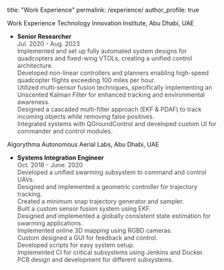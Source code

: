 <!-- layout: archive -->
title: "Work Experience"
permalink: /experience/
author_profile: true

<head>
<style>
p.research {
  text-align: justify;
}
div.title {
  text-align: left;
  font-weight: bold;
}
div.description {
  text-align: left;
  opacity: 0.8;
}
</style>
</head>
Work Experience
Technology Innovation Institute, Abu Dhabi, UAE
<ul style="list-style-type:square">
<li>
<div class="title">Senior Researcher</div>
<div class="description">Jul. 2020 - Aug. 2023</div>
<div class="description">
Implemented and set up fully automated system designs for quadcopters and fixed-wing VTOLs, creating a unified control architecture.
</div>
<div class="description">
Developed non-linear controllers and planners enabling high-speed quadcopter flights exceeding 100 miles per hour.
</div>
<div class="description">
Utilized multi-sensor fusion techniques, specifically implementing an Unscented Kalman Filter for enhanced tracking and environmental awareness.
</div>
<div class="description">
Designed a cascaded multi-filter approach (EKF & PDAF) to track incoming objects while removing false positives.
</div>
<div class="description">
Integrated systems with QGroundControl and developed custom UI for commander and control modules.
</div>
</li>
</ul>
Algorythma Autonomous Aerial Labs, Abu Dhabi, UAE
<ul style="list-style-type:square">
<li>
<div class="title">Systems Integration Engineer</div>
<div class="description">Oct. 2018 - June. 2020</div>
<div class="description">
Developed a unified swarming subsystem to command and control UAVs.
</div>
<div class="description">
Designed and implemented a geometric controller for trajectory tracking.
</div>
<div class="description">
Created a minimum snap trajectory generator and sampler.
</div>
<div class="description">
Built a custom sensor fusion system using EKF.
</div>
<div class="description">
Designed and implemented a globally consistent state estimation for swarming applications.
</div>
<div class="description">
Implemented online 3D mapping using RGBD cameras.
</div>
<div class="description">
Custom designed a GUI for feedback and control.
</div>
<div class="description">
Developed scripts for easy system setup.
</div>
<div class="description">
Implemented CI for critical subsystems using Jenkins and Docker.
</div>
<div class="description">
PCB design and development for different subsystems.
</div>
</li>
</ul>
